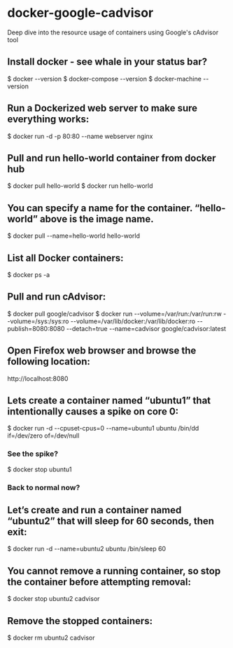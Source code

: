 # docker-google-cadvisor
Deep dive into the resource usage of containers using Google's cAdvisor tool

## Install docker - see whale in your status bar?
$ docker --version
$ docker-compose --version
$ docker-machine --version

## Run a Dockerized web server to make sure everything works:
$ docker run -d -p 80:80 --name webserver nginx

## Pull and run hello-world container from docker hub
$ docker pull hello-world
$ docker run hello-world

## You can specify a name for the container. “hello-world” above is the image name.
$ docker pull --name=hello-world hello-world

## List all Docker containers:
$ docker ps -a

## Pull and run cAdvisor:
$ docker pull google/cadvisor
$ docker run --volume=/var/run:/var/run:rw --volume=/sys:/sys:ro \--volume=/var/lib/docker:/var/lib/docker:ro --publish=8080:8080 \--detach=true --name=cadvisor google/cadvisor:latest

## Open Firefox web browser and browse the following location:
http://localhost:8080

## Lets create a container named “ubuntu1” that intentionally causes a spike on core 0:
$ docker run -d --cpuset-cpus=0 --name=ubuntu1 ubuntu /bin/dd if=/dev/zero of=/dev/null
### See the spike?
$ docker stop ubuntu1
### Back to normal now?

## Let’s create and run a container named “ubuntu2” that will sleep for 60 seconds, then exit:
$ docker run -d --name=ubuntu2 ubuntu /bin/sleep 60

## You cannot remove a running container, so stop the container before attempting removal:
$ docker stop ubuntu2 cadvisor

## Remove the stopped containers:
$ docker rm ubuntu2 cadvisor
